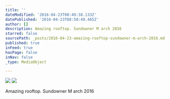 ```yaml
---
title: ''
dateModified: '2016-04-23T08:49:38.133Z'
datePublished: '2016-04-23T08:50:49.465Z'
author: []
description: Amazing rooftop. Sundowner M arch 2016
starred: false
sourcePath: _posts/2016-04-23-amazing-rooftop-sundowner-m-arch-2016.md
published: true
inFeed: true
hasPage: false
inNav: false
_type: MediaObject

---
```

![](https://the-grid-user-content.s3-us-west-2.amazonaws.com/5a8790b1-a275-46d2-a883-217336f29942.jpg)
![](https://the-grid-user-content.s3-us-west-2.amazonaws.com/96256003-1e00-4082-a427-d900bbc45faa.jpg)

Amazing rooftop. Sundowner M arch 2016